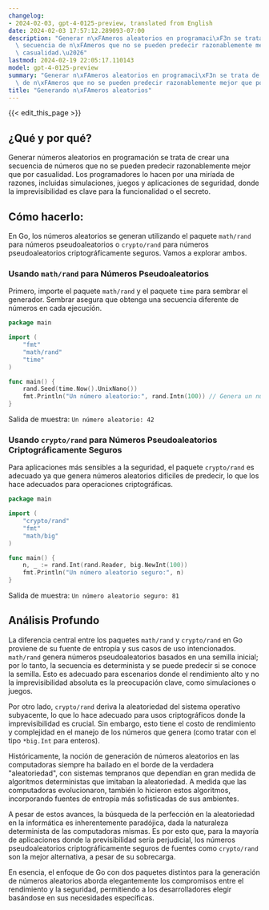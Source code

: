 ```yaml
---
changelog:
- 2024-02-03, gpt-4-0125-preview, translated from English
date: 2024-02-03 17:57:12.289093-07:00
description: "Generar n\xFAmeros aleatorios en programaci\xF3n se trata de crear una\
  \ secuencia de n\xFAmeros que no se pueden predecir razonablemente mejor que por\
  \ casualidad.\u2026"
lastmod: 2024-02-19 22:05:17.110143
model: gpt-4-0125-preview
summary: "Generar n\xFAmeros aleatorios en programaci\xF3n se trata de crear una secuencia\
  \ de n\xFAmeros que no se pueden predecir razonablemente mejor que por casualidad.\u2026"
title: "Generando n\xFAmeros aleatorios"
---
```


{{< edit_this_page >}}

## ¿Qué y por qué?

Generar números aleatorios en programación se trata de crear una secuencia de números que no se pueden predecir razonablemente mejor que por casualidad. Los programadores lo hacen por una miríada de razones, incluidas simulaciones, juegos y aplicaciones de seguridad, donde la imprevisibilidad es clave para la funcionalidad o el secreto.

## Cómo hacerlo:

En Go, los números aleatorios se generan utilizando el paquete `math/rand` para números pseudoaleatorios o `crypto/rand` para números pseudoaleatorios criptográficamente seguros. Vamos a explorar ambos.

### Usando `math/rand` para Números Pseudoaleatorios

Primero, importe el paquete `math/rand` y el paquete `time` para sembrar el generador. Sembrar asegura que obtenga una secuencia diferente de números en cada ejecución.

```go
package main

import (
	"fmt"
	"math/rand"
	"time"
)

func main() {
	rand.Seed(time.Now().UnixNano())
	fmt.Println("Un número aleatorio:", rand.Intn(100)) // Genera un número entre 0 y 99
}
```

Salida de muestra: `Un número aleatorio: 42`

### Usando `crypto/rand` para Números Pseudoaleatorios Criptográficamente Seguros

Para aplicaciones más sensibles a la seguridad, el paquete `crypto/rand` es adecuado ya que genera números aleatorios difíciles de predecir, lo que los hace adecuados para operaciones criptográficas.

```go
package main

import (
	"crypto/rand"
	"fmt"
	"math/big"
)

func main() {
	n, _ := rand.Int(rand.Reader, big.NewInt(100))
	fmt.Println("Un número aleatorio seguro:", n)
}
```

Salida de muestra: `Un número aleatorio seguro: 81`

## Análisis Profundo

La diferencia central entre los paquetes `math/rand` y `crypto/rand` en Go proviene de su fuente de entropía y sus casos de uso intencionados. `math/rand` genera números pseudoaleatorios basados en una semilla inicial; por lo tanto, la secuencia es determinista y se puede predecir si se conoce la semilla. Esto es adecuado para escenarios donde el rendimiento alto y no la imprevisibilidad absoluta es la preocupación clave, como simulaciones o juegos.

Por otro lado, `crypto/rand` deriva la aleatoriedad del sistema operativo subyacente, lo que lo hace adecuado para usos criptográficos donde la imprevisibilidad es crucial. Sin embargo, esto tiene el costo de rendimiento y complejidad en el manejo de los números que genera (como tratar con el tipo `*big.Int` para enteros).

Históricamente, la noción de generación de números aleatorios en las computadoras siempre ha bailado en el borde de la verdadera "aleatoriedad", con sistemas tempranos que dependían en gran medida de algoritmos deterministas que imitaban la aleatoriedad. A medida que las computadoras evolucionaron, también lo hicieron estos algoritmos, incorporando fuentes de entropía más sofisticadas de sus ambientes.

A pesar de estos avances, la búsqueda de la perfección en la aleatoriedad en la informática es inherentemente paradójica, dada la naturaleza determinista de las computadoras mismas. Es por esto que, para la mayoría de aplicaciones donde la previsibilidad sería perjudicial, los números pseudoaleatorios criptográficamente seguros de fuentes como `crypto/rand` son la mejor alternativa, a pesar de su sobrecarga.

En esencia, el enfoque de Go con dos paquetes distintos para la generación de números aleatorios aborda elegantemente los compromisos entre el rendimiento y la seguridad, permitiendo a los desarrolladores elegir basándose en sus necesidades específicas.
